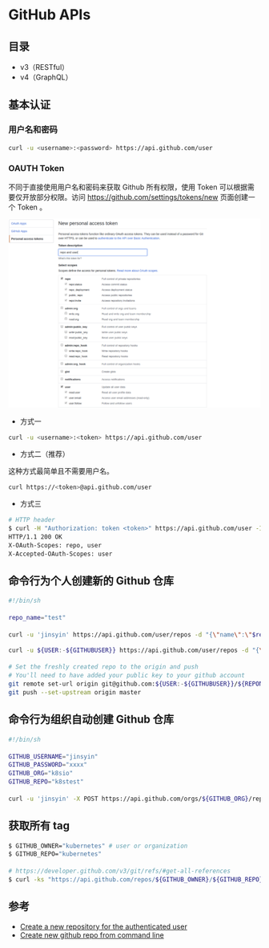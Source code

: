 # GitHub APIs

## 目录

* v3（RESTful）
* v4（GraphQL）

## 基本认证

### 用户名和密码

```sh
curl -u <username>:<password> https://api.github.com/user
```

### OAUTH Token

不同于直接使用用户名和密码来获取 Github 所有权限，使用 Token 可以根据需要仅开放部分权限。访问 <https://github.com/settings/tokens/new> 页面创建一个 Token 。

![New personal access token](.images/gh-new-personal-acc-token.png)

* 方式一

```sh
curl -u <username>:<token> https://api.github.com/user
```

* 方式二（推荐）

这种方式最简单且不需要用户名。

```sh
curl https://<token>@api.github.com/user
```

* 方式三

```sh
# HTTP header
$ curl -H "Authorization: token <token>" https://api.github.com/user -I
HTTP/1.1 200 OK
X-OAuth-Scopes: repo, user
X-Accepted-OAuth-Scopes: user
```

## 命令行为个人创建新的 Github 仓库

```sh
#!/bin/sh

repo_name="test"

curl -u 'jinsyin' https://api.github.com/user/repos -d "{\"name\":\"$repo_name\"}"

```

```sh
curl -u ${USER:-${GITHUBUSER}} https://api.github.com/user/repos -d "{\"name\": \"${REPONAME:-${CURRENTDIR}}\", \"description\": \"${DESCRIPTION}\", \"private\": false, \"has_issues\": true, \"has_downloads\": true, \"has_wiki\": false}"

# Set the freshly created repo to the origin and push
# You'll need to have added your public key to your github account
git remote set-url origin git@github.com:${USER:-${GITHUBUSER}}/${REPONAME:-${CURRENTDIR}}.git
git push --set-upstream origin master

```

## 命令行为组织自动创建 Github 仓库

```sh
#!/bin/sh

GITHUB_USERNAME="jinsyin"
GITHUB_PASSWORD="xxxx"
GITHUB_ORG="k8sio"
GITHUB_REPO="k8stest"

curl -u 'jinsyin' -X POST https://api.github.com/orgs/${GITHUB_ORG}/repos -d "{\"name\":\"$GITHUB_REPO\"}"
```

## 获取所有 tag

```sh
$ GITHUB_OWNER="kubernetes" # user or organization
$ GITHUB_REPO="kubernetes"

# https://developer.github.com/v3/git/refs/#get-all-references
$ curl -ks "https://api.github.com/repos/${GITHUB_OWNER}/${GITHUB_REPO}/git/refs/tags" | grep '"ref":.*' | cut -d '"' -f4 | cut -d '/' -f3
```

## 参考

* [Create a new repository for the authenticated user](https://developer.github.com/v3/repos/#create)
* [Create new github repo from command line](https://coderwall.com/p/mnwcog/create-new-github-repo-from-command-line)